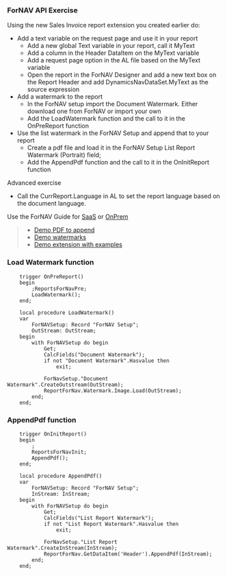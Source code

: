 ### ForNAV API Exercise

Using the new Sales Invoice report extension you created earlier do:
* Add a text variable on the request page and use it in your report
  * Add a new global Text variable in your report, call it MyText
  * Add a column in the Header DataItem on the MyText variable
  * Add a request page option in the AL file based on the MyText variable
  * Open the report in the ForNAV Designer and add a new text box on the Report Header and add DynamicsNavDataSet.MyText as the source expression
* Add a watermark to the report
  * In the ForNAV setup import the Document Watermark. Either download one from ForNAV or import your own
  * Add the LoadWatermark function and the call to it in the OnPreReport function
* Use the list watermark in the ForNAV Setup and append that to your report
  * Create a pdf file and load it in the ForNAV Setup List Report Watermark (Portrait) field;
  * Add the AppendPdf function and the call to it in the OnInitReport function

Advanced exercise
* Call the CurrReport.Language in AL to set the report language based on the document language.

Use the ForNAV Guide for [SaaS]() or [OnPrem]()

> * [Demo PDF to append](https://github.com/renebrummel/ForNAV.TrainingModules/blob/master/Modules/21%20API/Append.pdf)
> * [Demo watermarks](https://www.fornav.com/report-watermarks/)
> * [Demo extension with examples](https://github.com/renebrummel/ForNAV.TrainingModules/tree/master/Modules/21%20API/APIDemo)
<!-- ToDO -> edit links -->

### Load Watermark function
```AL
	trigger OnPreReport()
	begin
		;ReportsForNavPre;
		LoadWatermark();
	end;

	local procedure LoadWatermark()
	var
		ForNAVSetup: Record "ForNAV Setup";
		OutStream: OutStream;
	begin
		with ForNAVSetup do begin
			Get;
			CalcFields("Document Watermark");
			if not "Document Watermark".Hasvalue then
				exit;

			ForNavSetup."Document Watermark".CreateOutstream(OutStream);
			ReportForNav.Watermark.Image.Load(OutStream);
		end;
	end;
```

### AppendPdf function

```AL
    trigger OnInitReport()
    begin
        ;
        ReportsForNavInit;
        AppendPdf();
    end;
	
    local procedure AppendPdf()
    var
        ForNAVSetup: Record "ForNAV Setup";
        InStream: InStream;
    begin
        with ForNAVSetup do begin
            Get;
            CalcFields("List Report Watermark");
            if not "List Report Watermark".Hasvalue then
                exit;

            ForNavSetup."List Report Watermark".CreateInStream(InStream);
            ReportForNav.GetDataItem('Header').AppendPdf(InStream);
        end;
    end;
```
